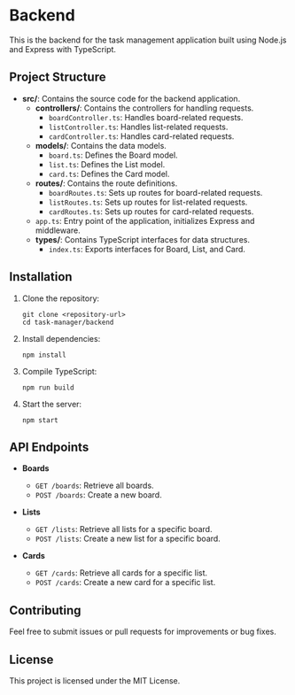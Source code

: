 # Backend

This is the backend for the task management application built using Node.js and Express with TypeScript.

## Project Structure

- **src/**: Contains the source code for the backend application.
  - **controllers/**: Contains the controllers for handling requests.
    - `boardController.ts`: Handles board-related requests.
    - `listController.ts`: Handles list-related requests.
    - `cardController.ts`: Handles card-related requests.
  - **models/**: Contains the data models.
    - `board.ts`: Defines the Board model.
    - `list.ts`: Defines the List model.
    - `card.ts`: Defines the Card model.
  - **routes/**: Contains the route definitions.
    - `boardRoutes.ts`: Sets up routes for board-related requests.
    - `listRoutes.ts`: Sets up routes for list-related requests.
    - `cardRoutes.ts`: Sets up routes for card-related requests.
  - `app.ts`: Entry point of the application, initializes Express and middleware.
  - **types/**: Contains TypeScript interfaces for data structures.
    - `index.ts`: Exports interfaces for Board, List, and Card.

## Installation

1. Clone the repository:
   ```
   git clone <repository-url>
   cd task-manager/backend
   ```

2. Install dependencies:
   ```
   npm install
   ```

3. Compile TypeScript:
   ```
   npm run build
   ```

4. Start the server:
   ```
   npm start
   ```

## API Endpoints

- **Boards**
  - `GET /boards`: Retrieve all boards.
  - `POST /boards`: Create a new board.

- **Lists**
  - `GET /lists`: Retrieve all lists for a specific board.
  - `POST /lists`: Create a new list for a specific board.

- **Cards**
  - `GET /cards`: Retrieve all cards for a specific list.
  - `POST /cards`: Create a new card for a specific list.

## Contributing

Feel free to submit issues or pull requests for improvements or bug fixes. 

## License

This project is licensed under the MIT License.
